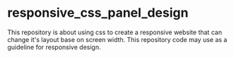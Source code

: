 # responsive_css_panel_design
This repository is about using css to create a responsive website that can change it's layout base on screen width. This repository code may use as a guideline for responsive design.


